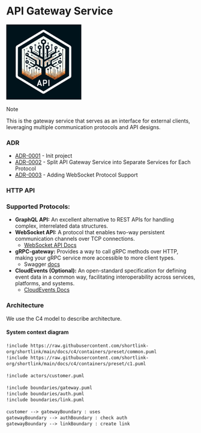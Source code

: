 # API Gateway Service

<img width='200' height='200' src="./docs/public/logo.svg">

> [!NOTE]
> This is the gateway service that serves as an interface for external clients, 
> leveraging multiple communication protocols and API designs.

### ADR

- [ADR-0001](./docs/ADR/decisions/0001-init.md) - Init project
- [ADR-0002](./docs/ADR/decisions/0002-split-api-gateway-service-into-separate-services-for-each-protocol.md) - Split API Gateway Service into Separate Services for Each Protocol
- [ADR-0003](./docs/ADR/decisions/0003-adding-websocket-protocol-support.md) - Adding WebSocket Protocol Support

### HTTP API

### Supported Protocols:

- **GraphQL API:** An excellent alternative to REST APIs for handling complex, interrelated data structures.
- **WebSocket API:** A protocol that enables two-way persistent communication channels over TCP connections.
    - [WebSocket API Docs](./gateways/ws/README.md)
- **gRPC-gateway:** Provides a way to call gRPC methods over HTTP, making your gRPC service more accessible to more client types.
    - Swagger [docs](./docs/server/v1/grpc_api.swagger.yaml)
- **CloudEvents (Optional):** An open-standard specification for defining event data in a common way, facilitating interoperability across services, platforms, and systems.
    - [CloudEvents Docs](https://cloudevents.io/)

### Architecture

We use the C4 model to describe architecture.

#### System context diagram

```plantuml
!include https://raw.githubusercontent.com/shortlink-org/shortlink/main/docs/c4/containers/preset/common.puml
!include https://raw.githubusercontent.com/shortlink-org/shortlink/main/docs/c4/containers/preset/c1.puml

!include actors/customer.puml

!include boundaries/gateway.puml
!include boundaries/auth.puml
!include boundaries/link.puml

customer --> gatewayBoundary : uses
gatewayBoundary --> authBoundary : check auth
gatewayBoundary --> linkBoundary : create link
```
